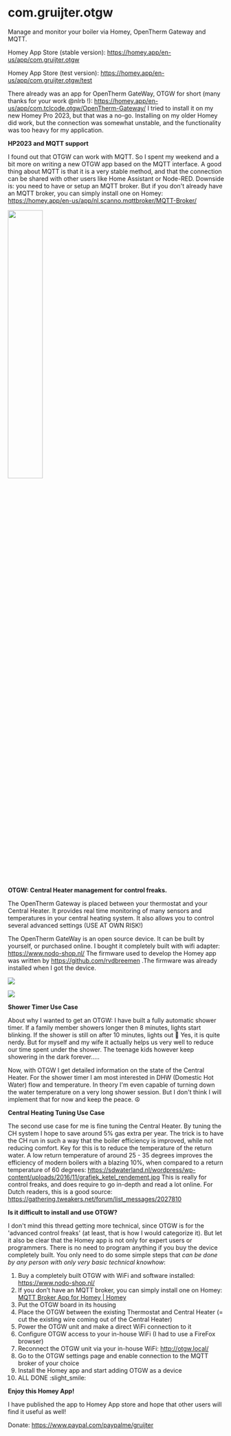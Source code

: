 # com.gruijter.otgw

Manage and monitor your boiler via Homey, OpenTherm Gateway and MQTT.

Homey App Store (stable version):
https://homey.app/en-us/app/com.gruijter.otgw

Homey App Store (test version): https://homey.app/en-us/app/com.gruijter.otgw/test

There already was an app for OpenTherm GateWay, OTGW for short (many thanks for your work @nlrb !): https://homey.app/en-us/app/com.tclcode.otgw/OpenTherm-Gateway/
I tried to install it on my new Homey Pro 2023, but that was a no-go. Installing on my older Homey did work, but the connection was somewhat unstable, and the functionality was too heavy for my application.

**HP2023 and MQTT support**

I found out that OTGW can work with MQTT. So I spent my weekend and a bit more on writing a new OTGW app based on the MQTT interface. A good thing about MQTT is that it is a very stable method, and that the connection can be shared with other users like Home Assistant or Node-RED. Downside is: you need to have or setup an MQTT broker. But if you don't already have an MQTT broker, you can simply install one on Homey: https://homey.app/en-us/app/nl.scanno.mqttbroker/MQTT-Broker/

<img src="https://global.discourse-cdn.com/business4/uploads/athom/original/3X/1/d/1deced71cc147a3a9a7b989a2b15f3c7ba0b6676.jpeg" width="40%" height="40%">

**OTGW: Central Heater management for control freaks.**

The OpenTherm Gateway is placed between your thermostat and your Central Heater.
It provides real time monitoring of many sensors and temperatures in your central heating system. It also allows you to control several advanced settings (USE AT OWN RISK!)

The OpenTherm GateWay is an open source device. It can be built by yourself, or purchased online. I bought it completely built with wifi adapter: https://www.nodo-shop.nl/
The firmware used to develop the Homey app was written by https://github.com/rvdbreemen .The firmware was already installed when I got the device.

![](https://global.discourse-cdn.com/business4/uploads/athom/optimized/3X/e/3/e3824d92c157828827caf42a4a5c1c22b6891fe3_2_225x500.jpeg)

![](https://global.discourse-cdn.com/business4/uploads/athom/optimized/3X/3/a/3a8dfa24c6df1d3a5cc2f6727ba0de2020646b0c_2_225x500.jpeg)

**Shower Timer Use Case**

About why I wanted to get an OTGW: I have built a fully automatic shower timer. If a family member showers longer then 8 minutes, lights start blinking. If the shower is still on after 10 minutes, lights out :rofl:
Yes, it is quite nerdy. But for myself and my wife it actually helps us very well to reduce our time spent under the shower. The teenage kids however keep showering in the dark forever.....

Now, with OTGW I get detailed information on the state of the Central Heater. For the shower timer I am most interested in DHW (Domestic Hot Water) flow and temperature. In theory I'm even capable of turning down the water temperature on a very long shower session. But I don't think I will implement that for now and keep the peace. :peace_symbol:

**Central Heating Tuning Use Case**

The second use case for me is fine tuning the Central Heater. By tuning the CH system I hope to save around 5% gas extra per year. The trick is to have the CH run in such a way that the boiler efficiency is improved, while not reducing comfort. Key for this is to reduce the temperature of the return water. A low return temperature of around 25 - 35 degrees improves the efficiency of modern boilers with a blazing 10%, when compared to a return temperature of 60 degrees: https://sdwaterland.nl/wordpress/wp-content/uploads/2016/11/grafiek_ketel_rendement.jpg
This is really for control freaks, and does require to go in-depth and read a lot online. For Dutch readers, this is a good source:
https://gathering.tweakers.net/forum/list_messages/2027810

**Is it difficult to install and use OTGW?**

I don't mind this thread getting more technical, since OTGW is for the 'advanced control freaks' (at least, that is how I would categorize it). But let it also be clear that the Homey app is not only for expert users or programmers. There is no need to program anything if you buy the device completely built. You only need to do some simple steps that *can be done by any person with only very basic technical knowhow*:
1) Buy a completely built OTGW with WiFi and software installed: https://www.nodo-shop.nl/
2) If you don’t have an MQTT broker, you can simply install one on Homey: [MQTT Broker App for Homey | Homey](https://homey.app/en-us/app/nl.scanno.mqttbroker/MQTT-Broker/)
3) Put the OTGW board in its housing
4) Place the OTGW between the existing Thermostat and Central Heater (= cut the existing wire coming out of the Central Heater)
5) Power the OTGW unit and make a direct WiFi connection to it
6) Configure OTGW access to your in-house WiFi (I had to use a FireFox browser)
7) Reconnect the OTGW unit via your in-house WiFi: http://otgw.local/
8) Go to the OTGW settings page and enable connection to the MQTT  broker of your choice
9) Install the Homey app and start adding OTGW as a device
10) ALL DONE :slight_smile: 

**Enjoy this Homey App!**

I have published the app to Homey App store and hope that other users will find it useful as well!

Donate: https://www.paypal.com/paypalme/gruijter
